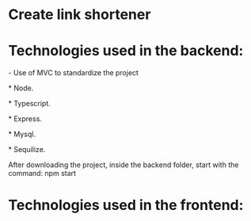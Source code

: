 # Create link shortener

  <h1>Technologies used in the backend:</h1>
  <span>- Use of MVC to standardize the project</span>
  <p>* Node.</p>
  <p>* Typescript.</p>
  <p>* Express.</p>
  <p>* Mysql.</p>
  <p>* Sequilize.</p>

  <span>After downloading the project, inside the backend folder, start with the command:
        npm start</span>



  <h1>Technologies used in the frontend:</h1>
